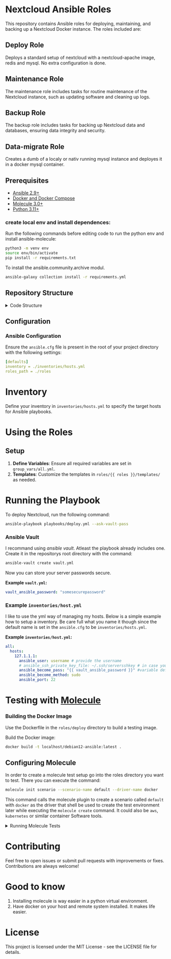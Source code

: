 # Nextcloud Ansible Roles

This repository contains Ansible roles for deploying, maintaining, and backing up a Nextcloud Docker instance. The roles included are:

## Deploy Role
Deploys a standard setup of nextcloud with a nextcloud-apache image, redis and mysql. No extra configuration is done.

## Maintenance Role
The maintenance role includes tasks for routine maintenance of the Nextcloud instance, such as updating software and cleaning up logs.

## Backup Role
The backup role includes tasks for backing up Nextcloud data and databases, ensuring data integrity and security.

## Data-migrate Role
Creates a dumb of a localy or nativ running mysql instance and deployes it in a docker mysql container.

## Prerequisites
- [Ansible 2.9+](https://docs.ansible.com/)
- [Docker and Docker Compose](https://docs.docker.com/)
- [Molecule 3.0+](https://ansible.readthedocs.io/projects/molecule/)
- [Python 3.11+](https://realpython.com/installing-python/)

### create local env and install dependences:
Run the following commands before editing code to run the python env and install ansible-molecule:
```bash
python3 -m venv env
source env/bin/activate
pip install -r requirements.txt
```

To install the ansible.community.archive modul.
```bash
ansible-galaxy collection install -r requirements.yml
```


## Repository Structure

<details>
  <summary>Code Structure</summary>

```
.
├── BuildDockerTestImage/
│   ├── Dockerfile
│   └── initctl_faker
├── group_vars/
├── inventories/
│   └── hosts.yml
├── playbooks/
├── roles/
│   ├── deploy/
│   │   ├── tasks/
│   │   ├── handlers/
│   │   ├── molecule/
│   │   │   └── default/
│   │   │       ├── converge.yml
│   │   │       ├── molecule.yml
│   │   │       └── prepare.yml
│   │   └── templates/
│   ├── maintenance/
│   │   ├── tasks/
│   │   ├── handlers/
│   │   ├── molecule/
│   │   │   └── default/
│   │   │       ├── converge.yml
│   │   │       ├── molecule.yml
│   │   │       └── prepare.yml
│   │   └── templates/
│   ├── backup/
│   │   └── tasks/
│   └── migration/
│       ├── tasks/
│       └── vars/
├── ansible.cfg
├── requirements.txt
├── requirements.yml
└── vault.yml
```

</details>

## Configuration

### Ansible Configuration

Ensure the `ansible.cfg` file is present in the root of your project directory with the following settings:
```yml
[defaults]
inventory = ./inventories/hosts.yml
roles_path = ./roles
```

# Inventory
Define your inventory in `inventories/hosts.yml` to specify the target hosts for Ansible playbooks.

# Using the Roles
## Setup
1. **Define Variables**: Ensure all required variables are set in `group_vars/all.yml`.
2. **Templates**: Customize the templates in `roles/{{ roles }}/templates/` as needed.

# Running the Playbook

To deploy Nextcloud, run the following command:
```bash
ansible-playbook playbooks/deploy.yml --ask-vault-pass
```

### Ansible Vault

I recommand using *ansible vault*. Atleast the playbook already includes one. Create it in the repositorys root directory with the command:
```bash
ansible-vault create vault.yml
```
Now you can store your server passwords secure.

**Example `vault.yml`:**
```yml
vault_ansible_password: "somesecurepassword"
```

### Example `inventories/host.yml`
I like to use the yml way of managing my hosts. Below is a simple example how to setup a inventory. Be care full what you name it though since the default name is set in the `ansible.cfg` to be `inventories/hosts.yml`. 

**Example `inventories/host.yml`:** 
```yml
all:
  hosts:
    127.1.1.1:
      ansible_user: username # provide the username
      # ansible_ssh_private_key_file: ~/.ssh/serversshkey # in case you use ssh key (you should)
      ansible_become_pass: "{{ vault_ansible_password }}" #variable defiened in vault.yml that points to the password of the user
      ansible_become_method: sudo
      ansible_port: 22
```

# Testing with [Molecule](https://ansible.readthedocs.io/projects/molecule/)
### Building the Docker Image
Use the Dockerfile in the `roles/deploy` directory to build a testing image.

Build the Docker image:
```bash
docker build -t localhost/debian12-ansible:latest .
```

## Configuring Molecule

In order to create a molecule test setup go into the roles directory you want to test. There you can execute the command:
```bash
molecule init scenario --scenario-name default --driver-name docker
```
This command calls the molecule plugin to create a scenario called `default` with `docker` as the driver that shell be used to create the test environment later while executing the `molecule create` command. It could also be `aws`, `kubernetes` or similar container Software tools.

<details>
  <summary>Running Molecule Tests</summary>

Ensure your `molecule/default/molecule.yml` is configured to use the custom Docker image.

## Running Molecule Tests
1. Create instances:
    ```bash
    molecule create | tee molecule_create.log
    ```
2. Run converge:
    ```bash
    molecule converge | tee molecule_converge.log
    ```
3. Verify the Setup:
    ```bash
    molecule verify | tee molecule_verify.log
    ```
4. Destroy instance:
    ```bash
    molecule destroy
    ```
</details>

# Contributing
Feel free to open issues or submit pull requests with improvements or fixes. Contributions are always welcome!

# Good to know

1. Installing molecule is way easier in a python virtual environment.
2. Have docker on your host and remote system installed. It makes life easier.

# License
This project is licensed under the MIT License - see the LICENSE file for details.
